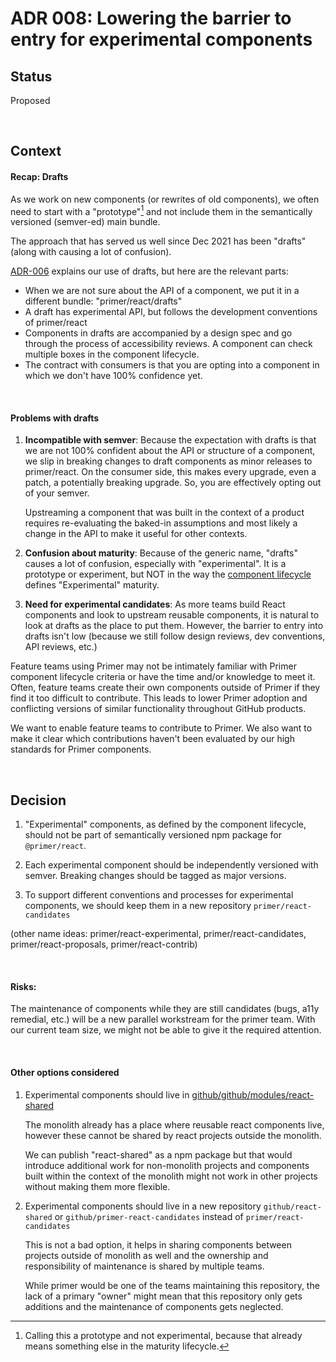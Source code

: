 # ADR 008: Lowering the barrier to entry for experimental components

## Status

Proposed

&nbsp;

## Context

#### Recap: Drafts

As we work on new components (or rewrites of old components), we often need to start with a "prototype"[^1] and not include them in the semantically versioned (semver-ed) main bundle.

The approach that has served us well since Dec 2021 has been "drafts" (along with causing a lot of confusion).

[ADR-006](./adr-006-drafts.md) explains our use of drafts, but here are the relevant parts:

- When we are not sure about the API of a component, we put it in a different bundle: "primer/react/drafts"
- A draft has experimental API, but follows the development conventions of primer/react
- Components in drafts are accompanied by a design spec and go through the process of accessibility reviews. A component can check multiple boxes in the component lifecycle.
- The contract with consumers is that you are opting into a component in which we don't have 100% confidence yet.

[^1]: Calling this a prototype and not experimental, because that already means something else in the maturity lifecycle.

&nbsp;

#### Problems with drafts

1. **Incompatible with semver**: Because the expectation with drafts is that we are not 100% confident about the API or structure of a component, we slip in breaking changes to draft components as minor releases to primer/react. On the consumer side, this makes every upgrade, even a patch, a potentially breaking upgrade. So, you are effectively opting out of your semver.

   Upstreaming a component that was built in the context of a product requires re-evaluating the baked-in assumptions and most likely a change in the API to make it useful for other contexts.

1. **Confusion about maturity**: Because of the generic name, "drafts" causes a lot of confusion, especially with "experimental". It is a prototype or experiment, but NOT in the way the [component lifecycle]([https://primer.style/contribute/component-lifecycle]) defines "Experimental" maturity.

1. **Need for experimental candidates**: As more teams build React components and look to upstream reusable components, it is natural to look at drafts as the place to put them. However, the barrier to entry into drafts isn't low (because we still follow design reviews, dev conventions, API reviews, etc.)

Feature teams using Primer may not be intimately familiar with Primer component lifecycle criteria or have the time and/or knowledge to meet it. Often, feature teams create their own components outside of Primer if they find it too difficult to contribute. This leads to lower Primer adoption and conflicting versions of similar functionality throughout GitHub products.

We want to enable feature teams to contribute to Primer. We also want to make it clear which contributions haven't been evaluated by our high standards for Primer components.



&nbsp;

## Decision

1. "Experimental" components, as defined by the component lifecycle, should not be part of semantically versioned npm package for `@primer/react`.

2. Each experimental component should be independently versioned with semver. Breaking changes should be tagged as major versions.

3. To support different conventions and processes for experimental components, we should keep them in a new repository `primer/react-candidates`

(other name ideas: primer/react-experimental, primer/react-candidates, primer/react-proposals, primer/react-contrib)

&nbsp;

#### Risks:

The maintenance of components while they are still candidates (bugs, a11y remedial, etc.) will be a new parallel workstream for the primer team. With our current team size, we might not be able to give it the required attention.

&nbsp;

#### Other options considered

1. Experimental components should live in [github/github/modules/react-shared](https://github.com/github/github/tree/master/app/assets/modules/react-shared)

   The monolith already has a place where reusable react components live, however these cannot be shared by react projects outside the monolith.

   We can publish "react-shared" as a npm package but that would introduce additional work for non-monolith projects and components built within the context of the monolith might not work in other projects without making them more flexible.

2. Experimental components should live in a new repository `github/react-shared` or `github/primer-react-candidates` instead of `primer/react-candidates`

   This is not a bad option, it helps in sharing components between projects outside of monolith as well and the ownership and responsibility of maintenance is shared by multiple teams.

   While primer would be one of the teams maintaining this repository, the lack of a primary "owner" might mean that this repository only gets additions and the maintenance of components gets neglected.

